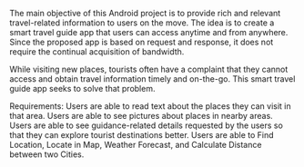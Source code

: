 The main objective of this Android project is to provide rich and relevant travel-related information to users on the move.
The idea is to create a smart travel guide app that users can access anytime and from anywhere.
Since the proposed app is based on request and response, it does not require the continual acquisition of bandwidth.

While visiting new places, tourists often have a complaint that they cannot access and obtain travel information timely and on-the-go. 
This smart travel guide app seeks to solve that problem.

Requirements: 
Users are able to read text about the places they can visit in that area. 
Users are able to see pictures about places in nearby areas. 
Users are able to see guidance-related details requested by the users so that they can explore tourist destinations better.
Users are able to Find Location, Locate in Map, Weather Forecast, and Calculate Distance between two Cities.
